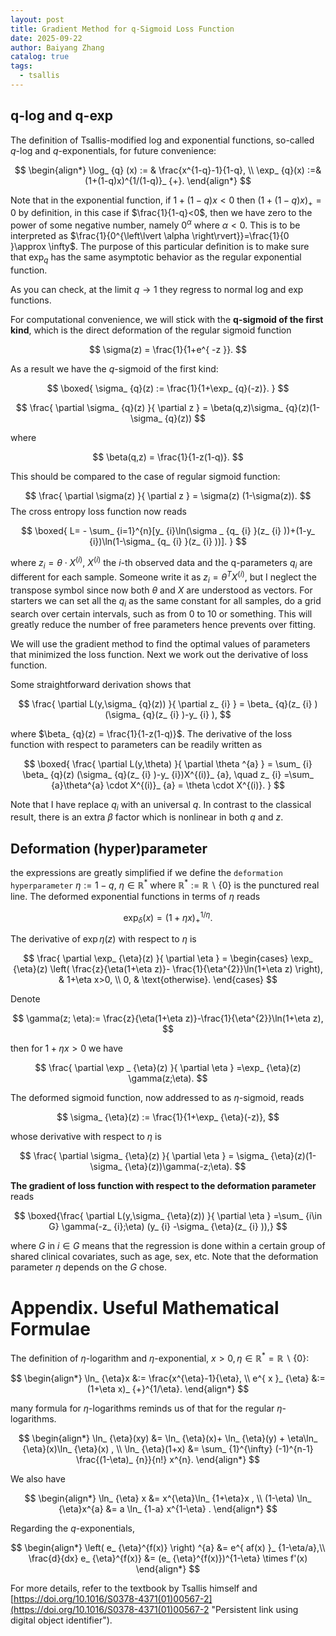 ```yaml
---
layout: post
title: Gradient Method for q-Sigmoid Loss Function
date: 2025-09-22
author: Baiyang Zhang
catalog: true
tags:
  - tsallis
---
```

## q-log and q-exp

The definition of Tsallis-modified log and exponential functions, so-called $q$-log and $q$-exponentials, for future convenience:

$$
\begin{align*}
\log_ {q} (x) := & \frac{x^{1-q}-1}{1-q}, \\
\exp_ {q}(x) :=& (1+(1-q)x)^{1/(1-q)}_ {+}.
\end{align*}
$$

Note that in the exponential function, if $1+(1-q)x<0$ then $(1+(1-q)x)_ {+}=0$ by definition, in this case if $\frac{1}{1-q}<0$, then we have zero to the power of some negative number, namely $0^{\alpha}$ where $\alpha<0$. This is to be interpreted as $\frac{1}{0^{\left\lvert \alpha \right\rvert}}=\frac{1}{0 }\approx \infty$. The purpose of this particular definition is to make sure that $\exp_ {q}$ has the same asymptotic behavior as the regular exponential function. 

As you can check, at the limit $q\to 1$ they regress to normal log and exp functions. 

For computational convenience, we will stick with the **q-sigmoid of the first kind**, which is the direct deformation of the regular sigmoid function

$$
\sigma(z) = \frac{1}{1+e^{ -z }}.
$$

As a result we have the $q$-sigmoid of the first kind: 

$$
\boxed{ 
\sigma_ {q}(z) := \frac{1}{1+\exp_ {q}(-z)}.
}
$$

$$
\frac{ \partial \sigma_ {q}(z) }{ \partial z }  = \beta(q,z)\sigma_ {q}(z)(1-\sigma_ {q}(z))
$$

where 

$$
\beta(q,z) = \frac{1}{1-z(1-q)}.
$$

This should be compared to the case of regular sigmoid function:

$$
\frac{ \partial \sigma(z) }{ \partial z }  = \sigma(z) (1-\sigma(z)).
$$
The cross entropy loss function now reads

$$
\boxed{ 
L= - \sum_ {i=1}^{n}[y_ {i}\ln(\sigma _ {q_ {i} }(z_ {i} ))+(1-y_ {i})\ln(1-\sigma_ {q_ {i} }(z_ {i} ))].
}
$$

where $z_ {i}=\theta\cdot X^{(i)}$, $X^{(i)}$ the $i$-th observed data and the q-parameters $q_ {i}$ are different for each sample. Someone write it as $z_ {i}=\theta^{T}X^{(i)}$, but I neglect the transpose symbol since now both $\theta$ and $X$ are understood as vectors. For starters we can set all the $q_ {i}$ as the same constant for all samples, do a grid search over certain intervals, such as from 0 to 10 or something. This will greatly reduce the number of free parameters hence prevents over fitting.

We will use the gradient method to find the optimal values of parameters that minimized the loss function. Next we work out the derivative of loss function.

Some straightforward derivation shows that 

$$
\frac{ \partial L(y,\sigma_ {q}(z)) }{ \partial z_ {i}  }  = \beta_ {q}(z_ {i} )(\sigma_ {q}(z_ {i} )-y_ {i} ),
$$

where $\beta_ {q}(z) = \frac{1}{1-z(1-q)}$. The derivative of the loss function with respect to parameters can be readily written as 

$$
\boxed{ 
\frac{ \partial L(y,\theta) }{ \partial \theta ^{a} }  = \sum_ {i} \beta_ {q}(z) (\sigma_ {q}(z_ {i} )-y_ {i})X^{(i)}_ {a}, \quad  z_ {i} =\sum_ {a}\theta^{a} \cdot X^{(i)}_ {a} = \theta \cdot X^{(i)}.
}
$$

Note that I have replace $q_ {i}$ with an universal $q$. In contrast to the classical result, there is an extra $\beta$ factor which is nonlinear in both $q$ and $z$. 

## Deformation (hyper)parameter

the expressions are greatly simplified if we define the `deformation hyperparameter` $\eta:=1-q$,  $\eta \in\mathbb{R}^\ast$ where $\mathbb{R}^\ast:=\mathbb{R}\backslash \left\lbrace 0 \right\rbrace$ is the punctured real line. The deformed exponential functions in terms of $\eta$ reads

$$
\exp_ {\delta}(x) = (1+\eta x)^{1/\eta}_ {+}.
$$

The derivative of $\exp {\eta}(z)$ with respect to $\eta$ is

$$
\frac{ \partial \exp_ {\eta}(z) }{ \partial \eta }  = 
\begin{cases}
\exp_ {\eta}(z) \left( \frac{z}{\eta(1+\eta z)}- \frac{1}{\eta^{2}}\ln(1+\eta z) \right), &  1+\eta x>0, \\
0,  & \text{otherwise}.
\end{cases}
$$

Denote

$$
\gamma(z; \eta):= \frac{z}{\eta(1+\eta z)}-\frac{1}{\eta^{2}}\ln(1+\eta z),
$$

then for $1+\eta x>0$ we have 

$$
\frac{ \partial \exp _ {\eta}(z) }{ \partial \eta } =\exp_ {\eta}(z) \gamma(z;\eta).
$$

The deformed sigmoid function, now addressed to as $\eta$-sigmoid, reads

$$
\sigma_ {\eta}(z) := \frac{1}{1+\exp_ {\eta}(-z)},
$$

whose derivative with respect to $\eta$ is 

$$
\frac{ \partial \sigma_ {\eta}(z) }{ \partial \eta } = \sigma_ {\eta}(z)(1-\sigma_ {\eta}(z))\gamma(-z;\eta).
$$

**The gradient of loss function with respect to the deformation parameter** reads

$$
\boxed{\frac{ \partial L(y,\sigma_ {\eta}(z)) }{ \partial \eta }  =\sum_ {i\in G} \gamma(-z_ {i};\eta)  (y_ {i} -\sigma_ {\eta}(z_ {i} )),}
$$

where $G$ in $i\in G$ means that the regression is done within a certain group of shared clinical covariates, such as age, sex, etc. Note that the deformation parameter $\eta$ depends on the $G$ chose.

# Appendix. Useful Mathematical Formulae

The definition of $\eta$-logarithm and $\eta$-exponential, $x>0, \eta \in\mathbb{R}^\ast=\mathbb{R}\backslash\left\lbrace 0 \right\rbrace$:

$$
\begin{align*}
\ln_ {\eta}x &:= \frac{x^{\eta}-1}{\eta}, \\
e^{ x }_ {\eta} &:= (1+\eta x)_ {+}^{1/\eta}.
\end{align*}
$$

many formula for $\eta$-logarithms reminds us of that for the regular $\eta$-logarithms. 

$$
\begin{align*}
\ln_ {\eta}(xy) &= \ln_ {\eta}(x)+ \ln_ {\eta}(y) + \eta\ln_ {\eta}(x)\ln_ {\eta}(x) , \\
\ln_ {\eta}(1+x) &= \sum_ {1}^{\infty} (-1)^{n-1} \frac{(1-\eta)_ {n}}{n!} x^{n}.
\end{align*}
$$

We also have 

$$
\begin{align*}
\ln_ {\eta} x &= x^{\eta}\ln_ {1+\eta}x , \\
(1-\eta) \ln_ {\eta}x^{a} &= a \ln_ {1-a} x^{1-\eta} .
\end{align*}
$$

Regarding the $q$-exponentials,

$$
\begin{align*}
\left( e_ {\eta}^{f(x)} \right) ^{a} &= e^{ af(x) }_ {1-\eta/a},\\
\frac{d}{dx} e_ {\eta}^{f(x)}  &= (e_ {\eta}^{f(x)})^{1-\eta} \times f'(x)
\end{align*}
$$

For more details, refer to the textbook by Tsallis himself and [https://doi.org/10.1016/S0378-4371(01)00567-2](https://doi.org/10.1016/S0378-4371(01)00567-2 "Persistent link using digital object identifier").
